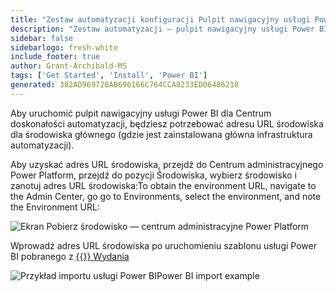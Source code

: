 ```yaml
---
title: "Zestaw automatyzacji konfiguracji Pulpit nawigacyjny usługi Power BI"
description: "Zestaw automatyzacji — pulpit nawigacyjny usługi Power BI"
sidebar: false
sidebarlogo: fresh-white
include_footer: true
author: Grant-Archibald-MS
tags: ['Get Started', 'Install', 'Power BI']
generated: 382AD969728AB696166C764CCA8233ED06486218
---
```


Aby uruchomić pulpit nawigacyjny usługi Power BI dla Centrum doskonałości automatyzacji, będziesz potrzebować adresu URL środowiska dla środowiska głównego (gdzie jest zainstalowana główna infrastruktura automatyzacji).

Aby uzyskać adres URL środowiska, przejdź do Centrum administracyjnego Power Platform, przejdź do pozycji Środowiska, wybierz środowisko i zanotuj adres URL środowiska:To obtain the environment URL, navigate to the  Admin Center, go go to Environments, select the environment, and note the Environment URL:

![Ekran Pobierz środowisko — centrum administracyjne Power Platform](/images/get-environment.png)

Wprowadź adres URL środowiska po uruchomieniu szablonu usługi Power BI pobranego z [{{<product-name>}} Wydania](https://github.com/microsoft/powercat-automation-kit/releases)

![Przykład importu usługi Power BIPower BI import example](/images/power-bi-import.png)
